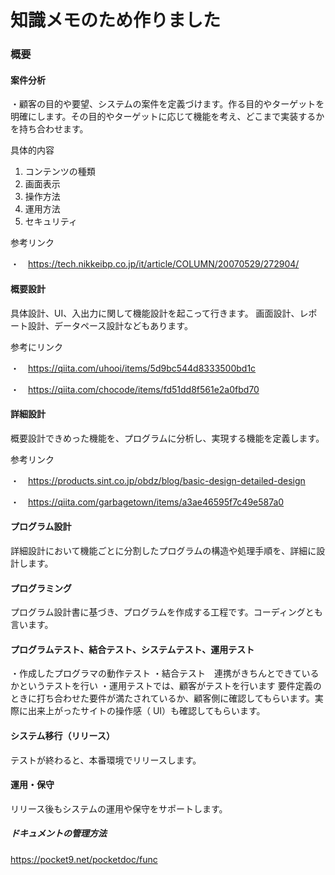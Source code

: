 # 知識メモのため作りました

### 概要

#### 案件分析
・顧客の目的や要望、システムの案件を定義づけます。作る目的やターゲットを明確にします。その目的やターゲットに応じて機能を考え、どこまで実装するかを持ち合わせます。

具体的内容
1. コンテンツの種類
2. 画面表示
3. 操作方法
4. 運用方法
5. セキュリティ

参考リンク

・　https://tech.nikkeibp.co.jp/it/article/COLUMN/20070529/272904/

#### 概要設計
具体設計、UI、入出力に関して機能設計を起こって行きます。
画面設計、レポート設計、データペース設計などもあります。

参考にリンク

・　https://qiita.com/uhooi/items/5d9bc544d8333500bd1c

・　https://qiita.com/chocode/items/fd51dd8f561e2a0fbd70

#### 詳細設計
概要設計できめった機能を、プログラムに分析し、実現する機能を定義します。

参考リンク

・　https://products.sint.co.jp/obdz/blog/basic-design-detailed-design

・　https://qiita.com/garbagetown/items/a3ae46595f7c49e587a0

#### プログラム設計
詳細設計において機能ごとに分割したプログラムの構造や処理手順を、詳細に設計します。

#### プログラミング
プログラム設計書に基づき、プログラムを作成する工程です。コーディングとも言います。

#### プログラムテスト、結合テスト、システムテスト、運用テスト
・作成したプログラマの動作テスト
・結合テスト　連携がきちんとできているかというテストを行い
・運用テストでは、顧客がテストを行います
要件定義のときに打ち合わせた要件が満たされているか、顧客側に確認してもらいます。実際に出来上がったサイトの操作感（ UI）も確認してもらいます。

#### システム移行（リリース）
テストが終わると、本番環境でリリースします。
#### 運用・保守
リリース後もシステムの運用や保守をサポートします。

##### ドキュメントの管理方法

https://pocket9.net/pocketdoc/func
